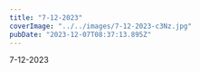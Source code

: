 ```yaml
---
title: "7-12-2023"
coverImage: "../../images/7-12-2023-c3Nz.jpg"
pubDate: "2023-12-07T08:37:13.895Z"
---
```


7-12-2023
